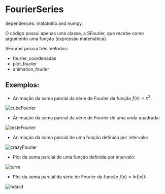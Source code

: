 # FourierSeries
dependences: matplotlib and numpy.

O código possui apenas uma classe, a SFourier, que recebe como argumento uma função (expressão matemática).

SFourier possui três métodos:
-  fourier_coordenadas
-  plot_fourier
-  animation_fourier
  
## Exemplos:

- Animação da soma parcial da série de Fourier da função $f(x) = x^{3}$:

![cubeFourier](https://github.com/user-attachments/assets/bd257652-8c13-4406-8f1f-b5ddc731f488)

- Animação da soma parcial da série de Fourier de uma onda quadrada:

![testeFourier](https://github.com/user-attachments/assets/4168e571-7d30-4bdc-8087-f4a3c8089a80)

- Animação da soma parcial de uma função definida por intervalo:

![crazyFourier](https://github.com/user-attachments/assets/1ccc745f-b197-4656-9b77-85d747665984)

- Plot da soma parcial de uma função definida por intervalo:

![torre](https://github.com/user-attachments/assets/516e3c3f-aad3-49b1-a9a7-b8ab8f17c01f)

- Plot da soma parcial da série de Fourier da função $f(x) = ln(|x|)$:

![hdasd](https://github.com/user-attachments/assets/85ae92b9-f90d-450a-9c48-081b68d6cd14)





